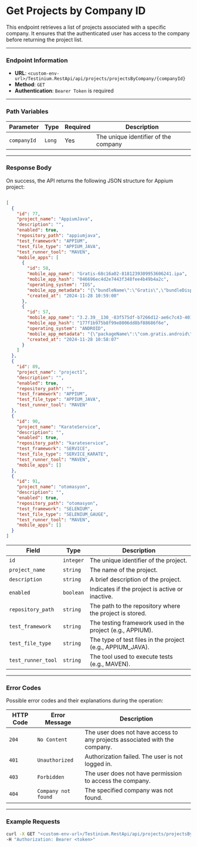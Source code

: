 # Get Projects by Company ID

This endpoint retrieves a list of projects associated with a specific company. It ensures that the authenticated user has access to the company before returning the project list.

***

### Endpoint Information

* **URL**: `<custom-env-url>/Testinium.RestApi/api/projects/projectsByCompany/{companyId}`
* **Method**: `GET`
* **Authentication**: `Bearer Token` is required

***

### Path Variables

| Parameter   | Type   | Required | Description                          |
| ----------- | ------ | -------- | ------------------------------------ |
| `companyId` | `Long` | Yes      | The unique identifier of the company |

***

### Response Body

On success, the API returns the following JSON structure for Appium project:

```json

[
  {
    "id": 77,
    "project_name": "AppiumJava",
    "description": "",
    "enabled": true,
    "repository_path": "appiumjava",
    "test_framework": "APPIUM",
    "test_file_type": "APPIUM_JAVA",
    "test_runner_tool": "MAVEN",
    "mobile_apps": [
      {
        "id": 58,
        "mobile_app_name": "Gratis-68c16a02-8181239309953606241.ipa",
        "mobile_app_hash": "046696ec4d2e7443f348fee4b49b4a2c",
        "operating_system": "IOS",
        "mobile_app_metadata": "{\"bundleName\":\"Gratis\",\"bundleDisplayName\":\"Gratis\",\"bundleVersion\":\"3.3.0\",\"bundleMinOsVersion\":\"12.0\",\"bundleDevelopmentRegion\":\"tr\",\"bundleExecutable\":\"Gratis\",\"bundleIconFiles\":\"\",\"bundleInfoDictVersion\":\"6.0\",\"bundlePackageType\":\"APPL\",\"bundleMainStoryBoardFile\":\"Main\"}",
        "created_at": "2024-11-28 10:59:00"
      },
      {
        "id": 57,
        "mobile_app_name": "3.2.39__130_-83f575df-b7266d12-ae6c7c43-401562538376308185.apk",
        "mobile_app_hash": "177f1b975b8f99e8006dd8bf88686f6e",
        "operating_system": "ANDROID",
        "mobile_app_metadata": "{\"packageName\":\"com.gratis.android\",\"label\":\"Gratis\",\"icon\":\"res/d2.webp\",\"versionName\":\"3.2.39\",\"versionCode\":130,\"minSdkVersion\":\"24\",\"targetSdkVersion\":\"34\",\"glEsVersion\":{\"major\":2,\"minor\":0,\"required\":false}}",
        "created_at": "2024-11-28 10:58:07"
      }
    ]
  },
  {
    "id": 89,
    "project_name": "project1",
    "description": "",
    "enabled": true,
    "repository_path": "",
    "test_framework": "APPIUM",
    "test_file_type": "APPIUM_JAVA",
    "test_runner_tool": "MAVEN"
  },
  {
    "id": 90,
    "project_name": "KarateService",
    "description": "",
    "enabled": true,
    "repository_path": "karateservice",
    "test_framework": "SERVICE",
    "test_file_type": "SERVICE_KARATE",
    "test_runner_tool": "MAVEN",
    "mobile_apps": []
  },
  {
    "id": 91,
    "project_name": "otomasyon",
    "description": "",
    "enabled": true,
    "repository_path": "otomasyon",
    "test_framework": "SELENIUM",
    "test_file_type": "SELENIUM_GAUGE",
    "test_runner_tool": "MAVEN",
    "mobile_apps": []
  }
]
```

| Field              | Type      | Description                                                 |
| ------------------ | --------- | ----------------------------------------------------------- |
| `id`               | `integer` | The unique identifier of the project.                       |
| `project_name`     | `string`  | The name of the project.                                    |
| `description`      | `string`  | A brief description of the project.                         |
| `enabled`          | `boolean` | Indicates if the project is active or inactive.             |
| `repository_path`  | `string`  | The path to the repository where the project is stored.     |
| `test_framework`   | `string`  | The testing framework used in the project (e.g., APPIUM).   |
| `test_file_type`   | `string`  | The type of test files in the project (e.g., APPIUM\_JAVA). |
| `test_runner_tool` | `string`  | The tool used to execute tests (e.g., MAVEN).               |

***

### Error Codes

Possible error codes and their explanations during the operation:

| HTTP Code | Error Message       | Description                                                                |
| --------- | ------------------- | -------------------------------------------------------------------------- |
| `204`     | `No Content`        | The user does not have access to any projects associated with the company. |
| `401`     | `Unauthorized`      | Authorization failed. The user is not logged in.                           |
| `403`     | `Forbidden`         | The user does not have permission to access the company.                   |
| `404`     | `Company not found` | The specified company was not found.                                       |

***

### Example Requests

```bash
curl -X GET "<custom-env-url>/Testinium.RestApi/api/projects/projectsByCompany/{companyId}" \
-H "Authorization: Bearer <token>"
```
